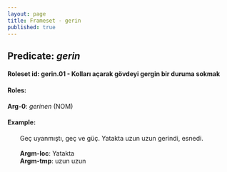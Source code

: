 ```yaml
---
layout: page
title: Frameset - gerin
published: true
---
```

<h2>Predicate: <i>gerin</i></h2>
<h4>Roleset id: gerin.01 - Kolları açarak gövdeyi gergin bir duruma sokmak<br>
<h4>Roles:</h4>
<b>Arg-0</b>: <i>gerinen</i>  (NOM) <br>
<h4>Example:</h4>
&emsp;&emsp;Geç uyanmıştı, geç ve güç. Yatakta uzun uzun gerindi, esnedi.<br><br>
&emsp;&emsp;<b>Argm-loc</b>:  Yatakta<br>
&emsp;&emsp;<b>Argm-tmp</b>:  uzun uzun<br>

